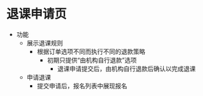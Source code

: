 # 退课申请页

* 功能
	* 展示退课规则
		* 根据订单选项不同而执行不同的退款策略
			* 初期只提供“由机构自行退款”选项
				* 退课申请提交后，由机构自行退款后确认以完成退课
	* 申请退课
		* 提交申请后，报名列表中展现报名
<!--stackedit_data:
eyJoaXN0b3J5IjpbLTU3ODg3MTk2NiwtMTEwOTc3NDI2N119
-->